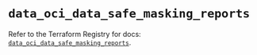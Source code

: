 # `data_oci_data_safe_masking_reports`

Refer to the Terraform Registry for docs: [`data_oci_data_safe_masking_reports`](https://registry.terraform.io/providers/oracle/oci/7.19.0/docs/data-sources/data_safe_masking_reports).
